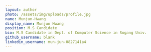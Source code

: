 ```yaml
---
layout: author
photo: /assets/img/uploads/profile.jpg
name: Munjun-Hwang
display_name: Munjun Hwang
position: M.S Candidate
bio: M.S Candidate in Dept. of Computer Science in Sogang Univ.
github_username: blank
linkedin_username: mun-jun-0827141a4
---
```


